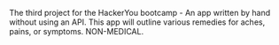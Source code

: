 The third project for the HackerYou bootcamp - An app written by hand without using an API. This app will outline various remedies for aches, pains, or symptoms. NON-MEDICAL. 